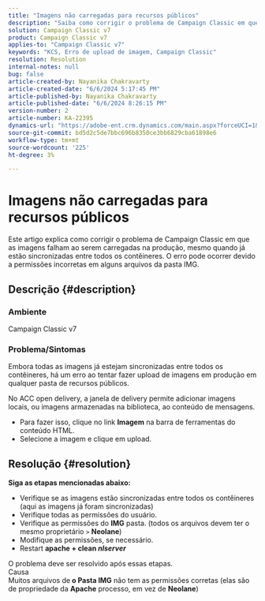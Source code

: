 ```yaml
---
title: "Imagens não carregadas para recursos públicos"
description: "Saiba como corrigir o problema de Campaign Classic em que todas as imagens são sincronizadas entre todos os contêineres, mas não são carregadas."
solution: Campaign Classic v7
product: Campaign Classic v7
applies-to: "Campaign Classic v7"
keywords: "KCS, Erro de upload de imagem, Campaign Classic"
resolution: Resolution
internal-notes: null
bug: false
article-created-by: Nayanika Chakravarty
article-created-date: "6/6/2024 5:17:45 PM"
article-published-by: Nayanika Chakravarty
article-published-date: "6/6/2024 8:26:15 PM"
version-number: 2
article-number: KA-22395
dynamics-url: "https://adobe-ent.crm.dynamics.com/main.aspx?forceUCI=1&pagetype=entityrecord&etn=knowledgearticle&id=9cdeb2af-2824-ef11-840a-00224809adb3"
source-git-commit: bd5d2c5de7bbc696b8350ce3bb6829cba61898e6
workflow-type: tm+mt
source-wordcount: '225'
ht-degree: 3%

---
```


# Imagens não carregadas para recursos públicos


Este artigo explica como corrigir o problema de Campaign Classic em que as imagens falham ao serem carregadas na produção, mesmo quando já estão sincronizadas entre todos os contêineres. O erro pode ocorrer devido a permissões incorretas em alguns arquivos da pasta IMG.

## Descrição {#description}


### <b>Ambiente </b>

Campaign Classic v7

### <b>Problema/Sintomas</b>

Embora todas as imagens já estejam sincronizadas entre todos os contêineres, há um erro ao tentar fazer upload de imagens em produção em qualquer pasta de recursos públicos.

No ACC open delivery, a janela de delivery permite adicionar imagens locais, ou imagens armazenadas na biblioteca, ao conteúdo de mensagens.

- Para fazer isso, clique no link <b>Imagem</b> na barra de ferramentas do conteúdo HTML.
- Selecione a imagem e clique em upload.



## Resolução {#resolution}

<b>Siga as etapas mencionadas abaixo:</b>
- Verifique se as imagens estão sincronizadas entre todos os contêineres (aqui as imagens já foram sincronizadas)
- Verifique todas as permissões do usuário.
- Verifique as permissões do <b>IMG</b> pasta. (todos os arquivos devem ter o mesmo proprietário `>`  <b>Neolane</b>)
- Modifique as permissões, se necessário.
- Restart <b>apache + clean *nlserver</b>*


O problema deve ser resolvido após essas etapas.
<br>Causa <br>
Muitos arquivos de<b> o </b><b>Pasta IMG</b> não tem as permissões corretas (elas são de propriedade da <b>Apache</b> processo, em vez de <b>Neolane</b>)
